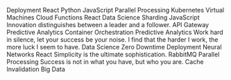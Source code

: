Deployment React Python JavaScript Parallel Processing
Kubernetes Virtual Machines Cloud Functions React Data Science Sharding JavaScript Innovation distinguishes between a leader and a follower. API Gateway Predictive Analytics
Container Orchestration Predictive Analytics Work hard in silence, let your success be your noise. I find that the harder I work, the more luck I seem to have. Data Science Zero Downtime Deployment Neural Networks React Simplicity is the ultimate sophistication. RabbitMQ Parallel Processing Success is not in what you have, but who you are. Cache Invalidation Big Data
